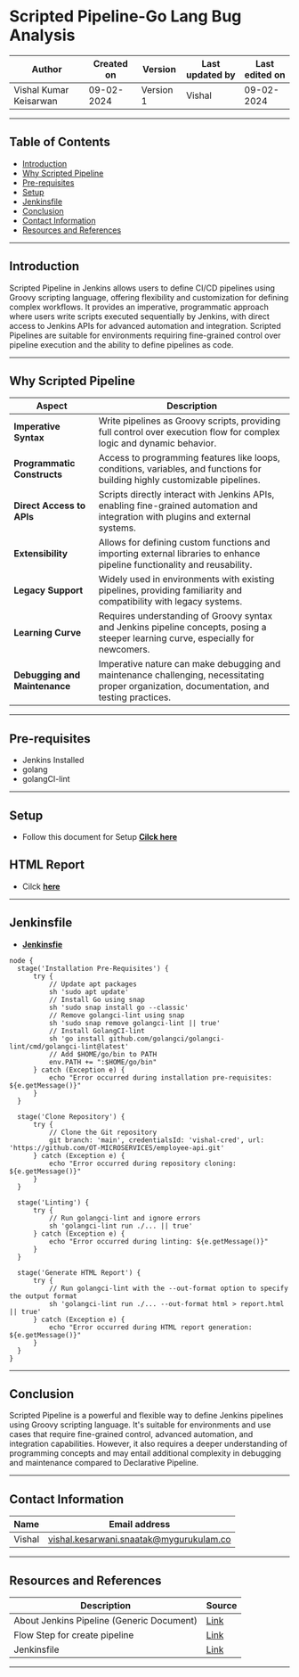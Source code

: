 # Scripted Pipeline-Go Lang Bug Analysis

|   Author        |  Created on   |  Version   | Last updated by  | Last edited on |
| --------------- | --------------| -----------|----------------- | -------------- |
| Vishal Kumar Keisarwan |  09-02-2024  |  Version 1 | Vishal  | 09-02-2024    |

***
## Table of Contents
+ [Introduction](#Introduction)
+ [Why Scripted Pipeline](#Why-Scripted-Pipeline)
+ [Pre-requisites](#Pre-requisites)
+ [Setup](#Setup)
+ [Jenkinsfile](#Jenkinsfile)
+ [Conclusion](#Conclusion)
+ [Contact Information](#Contact-Information)
+ [Resources and References](#Resources-and-References)
  
***
## Introduction

Scripted Pipeline in Jenkins allows users to define CI/CD pipelines using Groovy scripting language, offering flexibility and customization for defining complex workflows. It provides an imperative, programmatic approach where users write scripts executed sequentially by Jenkins, with direct access to Jenkins APIs for advanced automation and integration. Scripted Pipelines are suitable for environments requiring fine-grained control over pipeline execution and the ability to define pipelines as code.

***
## Why Scripted Pipeline
| Aspect                    | Description                                                                                                                                                       |
|---------------------------|-------------------------------------------------------------------------------------------------------------------------------------------------------------------|
| **Imperative Syntax**        | Write pipelines as Groovy scripts, providing full control over execution flow for complex logic and dynamic behavior.                                           |
| **Programmatic Constructs**  | Access to programming features like loops, conditions, variables, and functions for building highly customizable pipelines.                                       |
| **Direct Access to APIs**    | Scripts directly interact with Jenkins APIs, enabling fine-grained automation and integration with plugins and external systems.                                 |
| **Extensibility**            | Allows for defining custom functions and importing external libraries to enhance pipeline functionality and reusability.                                          |
| **Legacy Support**           | Widely used in environments with existing pipelines, providing familiarity and compatibility with legacy systems.                                               |
| **Learning Curve**           | Requires understanding of Groovy syntax and Jenkins pipeline concepts, posing a steeper learning curve, especially for newcomers.                                |
| **Debugging and Maintenance** | Imperative nature can make debugging and maintenance challenging, necessitating proper organization, documentation, and testing practices.                     |

***
## Pre-requisites

* Jenkins Installed
* golang
* golangCI-lint

***
## Setup
 * Follow this document for Setup [**Cilck here**](https://github.com/avengers-p7/Documentation/blob/main/Application_CI/Implementation/GolangCI/Bug%20Analysis/Declarative%20Pipeline/Readme.md#Setup)
   
## HTML Report
 * Cilck [**here**](https://github.com/avengers-p7/Jenkinsfile/blob/main/Declarative%20Pipeline/golang/Bug%20Analysis/Report.html)

***
## Jenkinsfile
  * [**Jenkinsfie**](https://github.com/avengers-p7/Jenkinsfile/blob/main/Scripted%20Pipeline/golang/Bug%20Analysis/Jenkinsfile)
  ```shell
  node {
    stage('Installation Pre-Requisites') {
        try {
            // Update apt packages
            sh 'sudo apt update'
            // Install Go using snap
            sh 'sudo snap install go --classic'
            // Remove golangci-lint using snap
            sh 'sudo snap remove golangci-lint || true'
            // Install GolangCI-lint
            sh 'go install github.com/golangci/golangci-lint/cmd/golangci-lint@latest'
            // Add $HOME/go/bin to PATH
            env.PATH += ":$HOME/go/bin"
        } catch (Exception e) {
            echo "Error occurred during installation pre-requisites: ${e.getMessage()}"
        }
    }

    stage('Clone Repository') {
        try {
            // Clone the Git repository
            git branch: 'main', credentialsId: 'vishal-cred', url: 'https://github.com/OT-MICROSERVICES/employee-api.git'
        } catch (Exception e) {
            echo "Error occurred during repository cloning: ${e.getMessage()}"
        }
    }

    stage('Linting') {
        try {
            // Run golangci-lint and ignore errors
            sh 'golangci-lint run ./... || true'
        } catch (Exception e) {
            echo "Error occurred during linting: ${e.getMessage()}"
        }
    }

    stage('Generate HTML Report') {
        try {
            // Run golangci-lint with the --out-format option to specify the output format
            sh 'golangci-lint run ./... --out-format html > report.html || true'
        } catch (Exception e) {
            echo "Error occurred during HTML report generation: ${e.getMessage()}"
        }
    }
}
```
***
## Conclusion

Scripted Pipeline is a powerful and flexible way to define Jenkins pipelines using Groovy scripting language. It's suitable for environments and use cases that require fine-grained control, advanced automation, and integration capabilities. However, it also requires a deeper understanding of programming concepts and may entail additional complexity in debugging and maintenance compared to Declarative Pipeline.

***
## Contact Information
| Name | Email address |
| ---- | ------------- |
| Vishal | vishal.kesarwani.snaatak@mygurukulam.co |
***
## Resources and References
|  **Description** |   **Source** |
| ---------------- | ------------ |
| About Jenkins Pipeline (Generic Document) | [Link](https://github.com/avengers-p7/Documentation/blob/main/Application_CI/Implementation/GenericDoc/jenkinsPipeline.md  ) |
| Flow Step for create pipeline | [Link](https://github.com/avengers-p7/Documentation/blob/main/Application_CI/Design/05-%20GoLang%20CI%20Checks/Bug%20Analysis/POC%20of%20Bug%20Analysis%20(Golang%20CI%20Checks).md) |
| Jenkinsfile | [Link](https://github.com/avengers-p7/Jenkinsfile/blob/main/Scripted%20Pipeline/golang/Bug%20Analysis/Jenkinsfile) |

***
